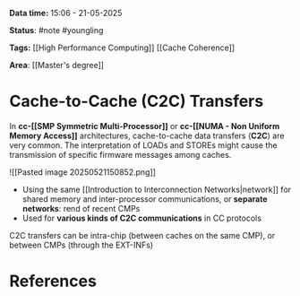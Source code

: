 **Data time:** 15:06 - 21-05-2025

**Status**: #note #youngling 

**Tags:** [[High Performance Computing]] [[Cache Coherence]]

**Area**: [[Master's degree]]
# Cache-to-Cache (C2C) Transfers

In **cc-[[SMP Symmetric Multi-Processor]]** or **cc-[[NUMA - Non Uniform Memory Access]]** architectures, cache-to-cache data transfers (**C2C**) are very common. The interpretation of LOADs and STOREs might cause the transmission of specific firmware messages among caches.

![[Pasted image 20250521150852.png]]

- Using the same [[Introduction to Interconnection Networks|network]] for shared memory and inter-processor communications, or **separate networks**: rend of recent CMPs
- Used for **various kinds of C2C communications** in CC protocols

C2C transfers can be intra-chip (between caches on the same CMP), or between CMPs (through the EXT-INFs)
# References